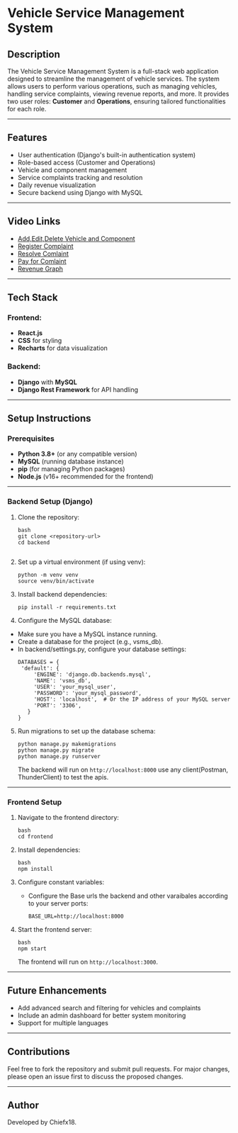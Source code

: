 # Vehicle Service Management System

## Description
The Vehicle Service Management System is a full-stack web application designed to streamline the management of vehicle services. The system allows users to perform various operations, such as managing vehicles, handling service complaints, viewing revenue reports, and more. It provides two user roles: **Customer** and **Operations**, ensuring tailored functionalities for each role.

---

## Features
- User authentication (Django's built-in authentication system)
- Role-based access (Customer and Operations)
- Vehicle and component management
- Service complaints tracking and resolution
- Daily revenue visualization
- Secure backend using Django with MySQL

---
## Video Links
- [Add,Edit,Delete Vehicle and Component](https://drive.google.com/file/d/1v_hC1x5BmNwNzzLO0RZcQ6jvDhAteMQ_/view?usp=drive_link)
- [Register Complaint](https://drive.google.com/file/d/1ALOb9_tY1OtaYxVje2ELaxUTTRQi7WVh/view?usp=drive_link)
- [Resolve Comlaint](https://drive.google.com/file/d/1GlDsHfCbltD7W8117ImAqrQ5A2py3gEd/view?usp=drive_link)
- [Pay for Comlaint](https://drive.google.com/file/d/1jIR1CP3H7B4s431GD0TUScrvauoJkWV6/view?usp=drive_link)
- [Revenue Graph](https://drive.google.com/file/d/11D9wc8J854Fp2sb6yBHQvO9NMkI3nNfG/view?usp=drive_link)

---

## Tech Stack

### Frontend:
- **React.js**
- **CSS** for styling
- **Recharts** for data visualization

### Backend:
- **Django** with **MySQL**
- **Django Rest Framework** for API handling

---

## Setup Instructions

### Prerequisites
- **Python 3.8+** (or any compatible version)
- **MySQL** (running database instance)
- **pip** (for managing Python packages)
- **Node.js** (v16+ recommended for the frontend)

---

### Backend Setup (Django)

1. Clone the repository:
   ```
   bash
   git clone <repository-url>
   cd backend


2. Set up a virtual environment (if using venv):
   ```
   python -m venv venv
   source venv/bin/activate 
   ```

3. Install backend dependencies:
     ```
     pip install -r requirements.txt
     ```

4. Configure the MySQL database:
 - Make sure you have a MySQL instance running.
 - Create a database for the project (e.g., vsms_db).
 - In backend/settings.py, configure your database settings:
   ```
   DATABASES = {
    'default': {
        'ENGINE': 'django.db.backends.mysql',
        'NAME': 'vsms_db',
        'USER': 'your_mysql_user',
        'PASSWORD': 'your_mysql_password',
        'HOST': 'localhost',  # Or the IP address of your MySQL server
        'PORT': '3306',
      }
   }
   ```
5. Run migrations to set up the database schema:
   ```
   python manage.py makemigrations
   python manage.py migrate
   python manage.py runserver
   ```

   The backend will run on `http://localhost:8000` use any client(Postman, ThunderClient) to test the apis.

---

### Frontend Setup
1. Navigate to the frontend directory:
   ```
   bash
   cd frontend
   ```

2. Install dependencies:
   ```
   bash
   npm install
   ```

3. Configure constant variables:
   - Configure the Base urls the backend and other varaibales according to your server ports:
     ```
     BASE_URL=http://localhost:8000
     ```

4. Start the frontend server:
   ```
   bash
   npm start
   ```
   The frontend will run on `http://localhost:3000`.

---

## Future Enhancements
- Add advanced search and filtering for vehicles and complaints
- Include an admin dashboard for better system monitoring
- Support for multiple languages

---

## Contributions
Feel free to fork the repository and submit pull requests. For major changes, please open an issue first to discuss the proposed changes.

---

## Author
Developed by Chiefx18.
